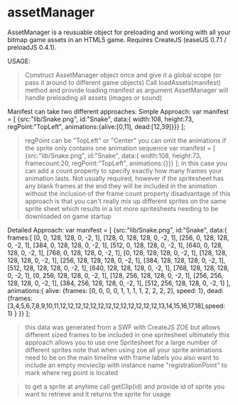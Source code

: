 assetManager
============

AssetManager is a reusuable object for preloading and working with all your bitmap game assets in an HTML5 game. Requires CreateJS (easelJS 0.7.1 / preloadJS 0.4.1). 

USAGE:
> Construct AssetManager object once and give it a global scope (or pass it around to different game objects)
> Call loadAssets(manifest) method and provide loading manifest as argument
> AssetManager will handle preloading all assets (images or sound)

Manifest can take two different approaches:
Simple Approach:
var manifest = [
   {src:"lib/Snake.png", id:"Snake", data:{
   width:108, height:73, regPoint:"TopLeft",
   animations:{alive:[0,11], dead:[12,39]}}}
];
> regPoint can be "TopLeft" or "Center"
> you can omit the animations if the sprite only contains one animation sequence
var manifest = [
   {src:"lib/Snake.png", id:"Snake", data:{
   width:108, height:73, framecount:20, regPoint:"TopLeft",
   animations:{}}}
];
> in this case you can add a count property to specify exactly how many frames your animation lasts.
Not usually required, however if the spritesheet has any blank frames at the end they will be included
in the animation without the inclusion of the frame count property
> disadvantage of this approach is that you can't really mix up different sprites on the same sprite sheet which
results in a lot more spritesheets needing to be downloaded on game startup

Detailed Approach:
var manifest = [
 {src:"lib/Snake.png", id:"Snake", data:{
      frames:[
          [0, 0, 128, 128, 0, -2, 1],
          [128, 0, 128, 128, 0, -2, 1],
          [256, 0, 128, 128, 0, -2, 1],
          [384, 0, 128, 128, 0, -2, 1],
          [512, 0, 128, 128, 0, -2, 1],
          [640, 0, 128, 128, 0, -2, 1],
          [768, 0, 128, 128, 0, -2, 1],
          [0, 128, 128, 128, 0, -2, 1],
          [128, 128, 128, 128, 0, -2, 1],
          [256, 128, 128, 128, 0, -2, 1],
          [384, 128, 128, 128, 0, -2, 1],
          [512, 128, 128, 128, 0, -2, 1],
          [640, 128, 128, 128, 0, -2, 1],
          [768, 128, 128, 128, 0, -2, 1],
          [0, 256, 128, 128, 0, -2, 1],
          [128, 256, 128, 128, 0, -2, 1],
          [256, 256, 128, 128, 0, -2, 1],
          [384, 256, 128, 128, 0, -2, 1],
          [512, 256, 128, 128, 0, -2, 1]
      ],
      animations:{
          alive: {frames: [0, 0, 0, 0, 1, 1, 1, 1, 2, 2, 2, 2], speed: 1},
          dead: {frames: [3,4,5,6,7,8,9,10,11,12,12,12,12,12,12,12,12,12,12,12,12,12,13,14,15,16,17,18],speed: 1}
      }
  }}
];
> this data was generated from a SWF with CreateJS ZOE but allows different sized frames to be included in one spritesheet
> ultimately this approach allows you to use one Spritesheet for a large number of different sprites
> note that when using zoe all your sprite animations need to be on the main timeline with frame labels
> you also want to include an empty movieclip with instance name "registrationPoint" to mark where reg point is located

> to get a sprite at anytime call getClip(id) and provide id of sprite you want to retrieve and it returns the sprite for usage
